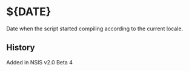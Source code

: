 # ${__DATE__}

Date when the script started compiling according to the current locale.

## History

Added in NSIS v2.0 Beta 4